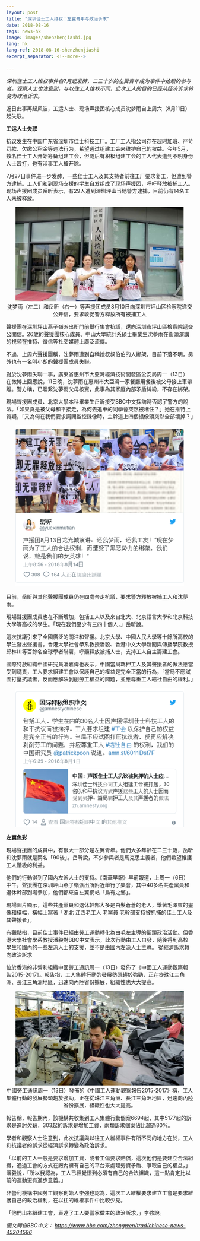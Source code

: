 ```yaml
---
layout: post
title: "深圳佳士工人维权：左翼青年与政治诉求"
date: 2018-08-16
tags: news-hk
image: images/shenzhenjiashi.jpg
lang: hk
lang-ref: 2018-08-16-shenzhenjiashi
excerpt_separator: <!--more-->

---
```


<em>深圳佳士工人维权事件自7月起发酵，二三十岁的左翼青年成为事件中抢眼的参与者。观察人士也注意到，与以往工人维权不同，此次工人的目的已经从经济诉求转变为政治诉求。</em>

近日此事再起风波，工运人士、现场声援团核心成员沈梦雨自上周六（8月11日）起失联。

<strong>工运人士失联</strong>

抗议发生在中国广东省深圳市佳士科技工厂。工厂工人指公司存在超时加班、严苛罚款、欠缴公积金等违法行为，希望通过组建工会来维护自己的权益。今年5月，数名佳士工人开始筹备组建工会，但随后有积极组建工会的工人代表遭到不明身份人士殴打，也有涉事工人被开除。

7月27日事件进一步发酵，一些佳士工人及其支持者前往工厂要求复工，但遭到警方逮捕。工人们和到现场支援的学生自发组成了现场声援团，呼吁释放被捕工人。现场声援团成员岳昕表示，有29人遭到深圳坪山当地警方逮捕，目前仍有14名工人未被释放。

<div style="text-align:center"><img src="/images/shenzhenjiashi2.jpg" width="90%"/><br>沈梦雨（左二）和岳昕（右一）等声援团成员8月10日向深圳市坪山区检察院递交公开信，要求敦促警方释放所有被捕工人<br></div>

聲援團在深圳坪山燕子嶺派出所門前舉行集會抗議，還向深圳市坪山區檢察院遞交公開信。26歲的聲援團核心成員、中山大學統計系碩士畢業生沈夢雨在街頭演講的視頻在推特、微信等社交媒體上廣泛流傳。

不過，上周六聲援團稱，沈夢雨遭到自稱她叔叔伯伯的人綁架，目前下落不明，另外也有一名叫小胡的聲援團成員失聯。

對於沈夢雨失聯一事，廣東省惠州市大亞灣經濟技術開發區公安局周一（13日）在微博上回應說，11日晚，沈夢雨在惠州市大亞灣一家餐廳用餐後被父母接上車帶離。警方稱，已聯繫沈夢雨父母核實，此事為其家庭內部矛盾糾紛，不存在綁架。

現場聲援團成員、北京大學本科畢業生岳昕接受BBC中文採訪時否認了警方的說法。「如果真是被父母和平接走，為何去追車的同學會突然被堵住？」她在推特上質疑，「又為何在我們要求調閲監控錄像時，主幹道上四個攝像頭突然全部壞掉？」

<div style="text-align:center"><img src="/images/shenzhenjiashi3.png" width="90%"/></div>

目前，岳昕與其他聲援團成員仍在四處奔走抗議，要求警方釋放被捕工人和沈夢雨。

現場聲援團成員也在不斷增加，包括工人以及來自北大、北京語言大學和北京科技大學等高校的學生。「現在我們至少有三四十個人，」岳昕說。

這次抗議引來了全國廣泛的關注和聲援。北京大學、中國人民大學等十餘所高校的學生發出聲援書。香港大學社會學系教授潘毅、香港中文大學新聞與傳播學院教授邱林川等百餘名全球學者聯署，呼籲釋放被捕人士，支持工人自主籌建工會。

國際特赦組織中國研究員潘嘉偉也表示，中國當局羈押工人及其聲援者的做法應當受到譴責，工人要求組建工會以保護自己的權益是完全正當的行為，「當局不應試圖打壓抗議者，反而應解決剝削勞工權益的問題，並應尊重工人結社自由的權利。」

<div style="text-align:center"><img src="/images/shenzhenjiashi4.png" width="90%"/></div>

<strong>左翼色彩</strong>

現場聲援團的成員中，有很大一部分是左翼青年。他們大多年齡在二三十歲，岳昕和沈夢雨就是兩名「90後」。岳昕說，不少參與者是馬克思主義者，他們希望維護工人階級的利益。

他們的行動得到了國內左派人士的支持。《南華早報》早前報道，上周一（6日）中午，聲援團在深圳坪山燕子嶺派出所附近舉行了集會，其中40多名共產黨員和退休幹部到場參加，他們都來自左翼網站「烏有之鄉」。

現場圖片顯示，這些共產黨員和退休幹部大多是白髮蒼蒼的老人，舉著毛澤東的畫像和橫幅，橫幅上寫著「湖北 江西老工人 老黨員 老幹部支持被抓捕的佳士工人及其聲援者」。

有觀點指，目前佳士事件已經由勞工運動轉化為由毛左主導的街頭政治活動。但香港大學社會學系教授潘毅對BBC中文表示，此次行動由工人自發，隨後得到高校學生和國內的一些左派人士的支援，並不是由國內左派人士主導。
從經濟訴求轉向政治訴求

位於香港的非營利組織中國勞工通訊周一（13日）發佈了《中國工人運動觀察報告2015-2017》。報告指，工人集體行動的發展勢頭趨於強勁，正在從珠江三角洲、長江三角洲地區，迅速向內陸省份擴展，組織性也大大提高。

<div style="text-align:center"><img src="/images/shenzhenjiashi5.jpg" width="90%"/><br>中國勞工通訊周一（13日）發佈的《中國工人運動觀察報告2015-2017》稱，工人集體行動的發展勢頭趨於強勁，正在從珠江三角洲、長江三角洲地區，迅速向內陸省份擴展，組織性也大大提高。<br></div>

報告稱，報告期內，該機構共收集到工人集體行動個案6694起，其中5177起的訴求是追討欠薪，303起的訴求是增加工資，兩類訴求個案佔比超過80%。

學者和觀察人士注意到，此次抗議與以往工人維權事件有所不同的地方在於，工人和抗議者的訴求從經濟訴求轉變為政治訴求。

「以前的工人一般是要求增加工資，或者工傷要求賠償，這次他們是要建立合法組織，通過工會的方式在廠內擁有自己的平台來處理勞資矛盾、爭取自己的權益，」潘毅說，「所以我認為，工人已經覺悟到必須有自己的合法組織，這一點肯定比以前的運動更有進步意義。」

非營利機構中國勞工觀察創始人李強也認為，這次工人維權要求建立工會是要求維護自己的政治權利，在以往的維權事件中比較少見。

「他們出來組建工會，表達了工人要當家做主的政治訴求，」李強說。

<em>圖文轉自BBC中文： <https://www.bbc.com/zhongwen/trad/chinese-news-45204596></em>
